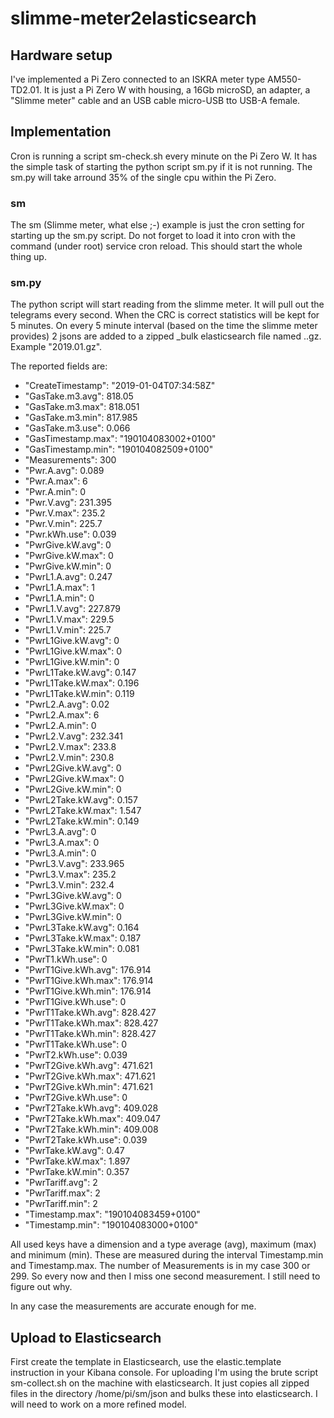 # slimme-meter2elasticsearch
## Hardware setup
I've implemented a Pi Zero connected to an ISKRA meter type AM550-TD2.01. It is just a Pi Zero W with housing, a 16Gb microSD, an adapter, a "Slimme meter" cable and an USB cable micro-USB tto USB-A female.

## Implementation
Cron is running a script sm-check.sh every minute on the Pi Zero W. It has the simple task of starting the python script sm.py if it is not running. The sm.py will take arround 35% of the single cpu within the Pi Zero.

### sm
The sm (Slimme meter, what else ;-) example is just the cron setting for starting up the sm.py script. Do not forget to load it into cron with the command (under root) service cron reload. This should start the whole thing up.

### sm.py
The python script will start reading from the slimme meter. It will pull out the telegrams every second. When the CRC is correct statistics will be kept for 5 minutes. On every 5 minute interval (based on the time the slimme meter provides) 2 jsons are added to a zipped _bulk elasticsearch file named <year>.<month>.gz. Example "2019.01.gz".

The reported fields are:
  - "CreateTimestamp": "2019-01-04T07:34:58Z"
  - "GasTake.m3.avg": 818.05
  - "GasTake.m3.max": 818.051
  - "GasTake.m3.min": 817.985
  - "GasTake.m3.use": 0.066
  - "GasTimestamp.max": "190104083002+0100"
  - "GasTimestamp.min": "190104082509+0100"
  - "Measurements": 300
  - "Pwr.A.avg": 0.089
  - "Pwr.A.max": 6
  - "Pwr.A.min": 0
  - "Pwr.V.avg": 231.395
  - "Pwr.V.max": 235.2
  - "Pwr.V.min": 225.7
  - "Pwr.kWh.use": 0.039
  - "PwrGive.kW.avg": 0
  - "PwrGive.kW.max": 0
  - "PwrGive.kW.min": 0
  - "PwrL1.A.avg": 0.247
  - "PwrL1.A.max": 1
  - "PwrL1.A.min": 0
  - "PwrL1.V.avg": 227.879
  - "PwrL1.V.max": 229.5
  - "PwrL1.V.min": 225.7
  - "PwrL1Give.kW.avg": 0
  - "PwrL1Give.kW.max": 0
  - "PwrL1Give.kW.min": 0
  - "PwrL1Take.kW.avg": 0.147
  - "PwrL1Take.kW.max": 0.196
  - "PwrL1Take.kW.min": 0.119
  - "PwrL2.A.avg": 0.02
  - "PwrL2.A.max": 6
  - "PwrL2.A.min": 0
  - "PwrL2.V.avg": 232.341
  - "PwrL2.V.max": 233.8
  - "PwrL2.V.min": 230.8
  - "PwrL2Give.kW.avg": 0
  - "PwrL2Give.kW.max": 0
  - "PwrL2Give.kW.min": 0
  - "PwrL2Take.kW.avg": 0.157
  - "PwrL2Take.kW.max": 1.547
  - "PwrL2Take.kW.min": 0.149
  - "PwrL3.A.avg": 0
  - "PwrL3.A.max": 0
  - "PwrL3.A.min": 0
  - "PwrL3.V.avg": 233.965
  - "PwrL3.V.max": 235.2
  - "PwrL3.V.min": 232.4
  - "PwrL3Give.kW.avg": 0
  - "PwrL3Give.kW.max": 0
  - "PwrL3Give.kW.min": 0
  - "PwrL3Take.kW.avg": 0.164
  - "PwrL3Take.kW.max": 0.187
  - "PwrL3Take.kW.min": 0.081
  - "PwrT1.kWh.use": 0
  - "PwrT1Give.kWh.avg": 176.914
  - "PwrT1Give.kWh.max": 176.914
  - "PwrT1Give.kWh.min": 176.914
  - "PwrT1Give.kWh.use": 0
  - "PwrT1Take.kWh.avg": 828.427
  - "PwrT1Take.kWh.max": 828.427
  - "PwrT1Take.kWh.min": 828.427
  - "PwrT1Take.kWh.use": 0
  - "PwrT2.kWh.use": 0.039
  - "PwrT2Give.kWh.avg": 471.621
  - "PwrT2Give.kWh.max": 471.621
  - "PwrT2Give.kWh.min": 471.621
  - "PwrT2Give.kWh.use": 0
  - "PwrT2Take.kWh.avg": 409.028
  - "PwrT2Take.kWh.max": 409.047
  - "PwrT2Take.kWh.min": 409.008
  - "PwrT2Take.kWh.use": 0.039
  - "PwrTake.kW.avg": 0.47
  - "PwrTake.kW.max": 1.897
  - "PwrTake.kW.min": 0.357
  - "PwrTariff.avg": 2
  - "PwrTariff.max": 2
  - "PwrTariff.min": 2
  - "Timestamp.max": "190104083459+0100"
  - "Timestamp.min": "190104083000+0100"

All used keys have a dimension and a type average (avg), maximum (max) and minimum (min). These are measured during the interval Timestamp.min and Timestamp.max. The number of Measurements is in my case 300 or 299. So every now and then I miss one second measurement. I still need to figure out why.

In any case the measurements are accurate enough for me.

## Upload to Elasticsearch
First create the template in Elasticsearch, use the elastic.template instruction in your Kibana console.
For uploading I'm using the brute script sm-collect.sh on the machine with elasticsearch. It just copies all zipped files in the directory /home/pi/sm/json and bulks these into elasticsearch. I will need to work on a more refined model.

